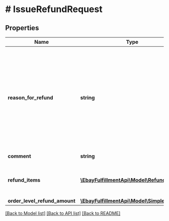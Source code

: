 # # IssueRefundRequest

## Properties

Name | Type | Description | Notes
------------ | ------------- | ------------- | -------------
**reason_for_refund** | **string** | The enumeration value passed into this field indicates the reason for the refund. One of the defined enumeration values in the ReasonForRefundEnum type must be used. This field is required, and it is highly recommended that sellers use the correct refund reason, especially in the case of a buyer-requested cancellation or &#39;buyer remorse&#39; return to indicate that there was nothing wrong with the item(s) or with the shipment of the order. Note: If issuing refunds for more than one order line item, keep in mind that the refund reason must be the same for each of the order line items. If the refund reason is different for one or more order line items in an order, the seller would need to make separate issueRefund calls, one for each refund reason. For implementation help, refer to &lt;a href&#x3D;&#39;https://developer.ebay.com/devzone/rest/api-ref/fulfillment/types/ReasonForRefundEnum.html&#39;&gt;eBay API documentation&lt;/a&gt; | [optional] 
**comment** | **string** | This free-text field allows the seller to clarify why the refund is being issued to the buyer. Max Length: 100 | [optional] 
**refund_items** | [**\EbayFulfillmentApi\Model\RefundItem[]**](RefundItem.md) | The refundItems array is only required if the seller is issuing a refund for one or more individual order line items in a multiple line item order. Otherwise, the seller just uses the orderLevelRefundAmount container to specify the amount of the refund for the entire order. | [optional] 
**order_level_refund_amount** | [**\EbayFulfillmentApi\Model\SimpleAmount**](SimpleAmount.md) |  | [optional] 

[[Back to Model list]](../../README.md#documentation-for-models) [[Back to API list]](../../README.md#documentation-for-api-endpoints) [[Back to README]](../../README.md)


